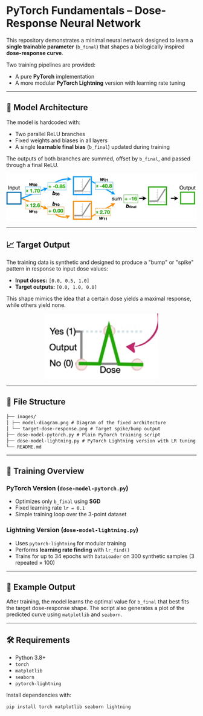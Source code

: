 # PyTorch Fundamentals – Dose-Response Neural Network

This repository demonstrates a minimal neural network designed to learn a **single trainable parameter** (`b_final`) that shapes a biologically inspired **dose-response curve**.

Two training pipelines are provided:
- A pure **PyTorch** implementation
- A more modular **PyTorch Lightning** version with learning rate tuning

---

## 🧠 Model Architecture

The model is hardcoded with:
- Two parallel ReLU branches
- Fixed weights and biases in all layers
- A single **learnable final bias** (`b_final`) updated during training

The outputs of both branches are summed, offset by `b_final`, and passed through a final ReLU.

<p align="center">
  <img src="images/model-diagram.png" width="800" alt="Model Diagram"/>
</p>

---

## 📈 Target Output

The training data is synthetic and designed to produce a "bump" or "spike" pattern in response to input dose values:

- **Input doses:** `[0.0, 0.5, 1.0]`
- **Target outputs:** `[0.0, 1.0, 0.0]`

This shape mimics the idea that a certain dose yields a maximal response, while others yield none.

<p align="center">
  <img src="images/target-dose-response.png" width="300" alt="Target Output Shape"/>
</p>

---

## 📂 File Structure
```
├── images/
│ ├── model-diagram.png # Diagram of the fixed architecture
│ └── target-dose-response.png # Target spike/bump output
├── dose-model-pytorch.py # Plain PyTorch training script
├── dose-model-lightning.py # PyTorch Lightning version with LR tuning
└── README.md
```
---

## 🚀 Training Overview

### PyTorch Version (`dose-model-pytorch.py`)
- Optimizes only `b_final` using **SGD**
- Fixed learning rate `lr = 0.1`
- Simple training loop over the 3-point dataset

### Lightning Version (`dose-model-lightning.py`)
- Uses `pytorch-lightning` for modular training
- Performs **learning rate finding** with `lr_find()`
- Trains for up to 34 epochs with `DataLoader` on 300 synthetic samples (3 repeated × 100)

---

## 🧪 Example Output

After training, the model learns the optimal value for `b_final` that best fits the target dose-response shape. The script also generates a plot of the predicted curve using `matplotlib` and `seaborn`.

---

## 🛠️ Requirements

- Python 3.8+
- `torch`
- `matplotlib`
- `seaborn`
- `pytorch-lightning`

Install dependencies with:

```bash
pip install torch matplotlib seaborn lightning

